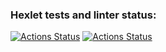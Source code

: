 ### Hexlet tests and linter status:
[![Actions Status](https://github.com/1g0rbm/devops-for-programmers-project-lvl1/workflows/hexlet-check/badge.svg)](https://github.com/1g0rbm/devops-for-programmers-project-lvl1/actions)
[![Actions Status](https://github.com/1g0rbm/devops-for-programmers-project-lvl1/workflows/push/badge.svg)](https://github.com/1g0rbm/devops-for-programmers-project-lvl1/actions)